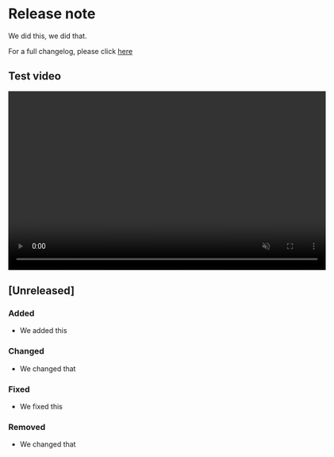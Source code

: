 # Release note

We did this, we did that.

For a full changelog, please click [here](remix-full-changelog.md)

## Test video

<video width="640" height="360" autoplay loop muted controls>
  <source src="./videos/esc_unselect.mp4" type="video/mp4" />
  Your browser does not support the video tag.
</video>

## [Unreleased]

### Added
- We added this

### Changed
- We changed that

### Fixed
- We fixed this

### Removed
- We changed that

